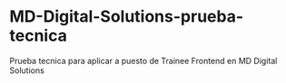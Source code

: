 # MD-Digital-Solutions-prueba-tecnica
Prueba tecnica para aplicar a puesto de Trainee Frontend en MD Digital Solutions
